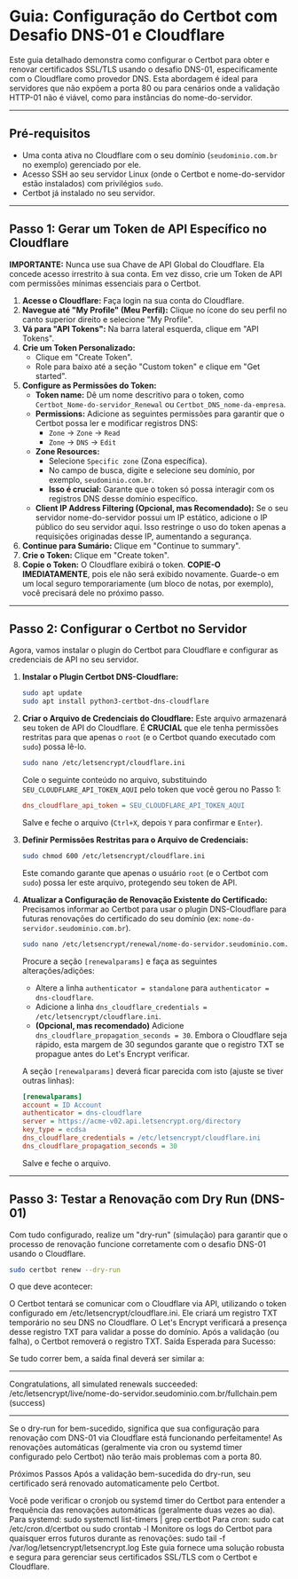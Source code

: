 # Guia: Configuração do Certbot com Desafio DNS-01 e Cloudflare

Este guia detalhado demonstra como configurar o Certbot para obter e renovar certificados SSL/TLS usando o desafio DNS-01, especificamente com o Cloudflare como provedor DNS. Esta abordagem é ideal para servidores que não expõem a porta 80 ou para cenários onde a validação HTTP-01 não é viável, como para instâncias do nome-do-servidor.

---

## Pré-requisitos

*   Uma conta ativa no Cloudflare com o seu domínio (`seudominio.com.br` no exemplo) gerenciado por ele.
*   Acesso SSH ao seu servidor Linux (onde o Certbot e nome-do-servidor estão instalados) com privilégios `sudo`.
*   Certbot já instalado no seu servidor.

---

## Passo 1: Gerar um Token de API Específico no Cloudflare

**IMPORTANTE:** Nunca use sua Chave de API Global do Cloudflare. Ela concede acesso irrestrito à sua conta. Em vez disso, crie um Token de API com permissões mínimas essenciais para o Certbot.

1.  **Acesse o Cloudflare:** Faça login na sua conta do Cloudflare.
2.  **Navegue até "My Profile" (Meu Perfil):** Clique no ícone do seu perfil no canto superior direito e selecione "My Profile".
3.  **Vá para "API Tokens":** Na barra lateral esquerda, clique em "API Tokens".
4.  **Crie um Token Personalizado:**
    *   Clique em "Create Token".
    *   Role para baixo até a seção "Custom token" e clique em "Get started".
5.  **Configure as Permissões do Token:**
    *   **Token name:** Dê um nome descritivo para o token, como `Certbot_Nome-do-servidor_Renewal` ou `Certbot_DNS_nome-da-empresa`.
    *   **Permissions:** Adicione as seguintes permissões para garantir que o Certbot possa ler e modificar registros DNS:
        *   `Zone` -> `Zone` -> `Read`
        *   `Zone` -> `DNS` -> `Edit`
    *   **Zone Resources:**
        *   Selecione `Specific zone` (Zona específica).
        *   No campo de busca, digite e selecione seu domínio, por exemplo, `seudominio.com.br`.
        *   **Isso é crucial:** Garante que o token só possa interagir com os registros DNS desse domínio específico.
    *   **Client IP Address Filtering (Opcional, mas Recomendado):** Se o seu servidor nome-do-servidor possui um IP estático, adicione o IP público do seu servidor aqui. Isso restringe o uso do token apenas a requisições originadas desse IP, aumentando a segurança.
6.  **Continue para Sumário:** Clique em "Continue to summary".
7.  **Crie o Token:** Clique em "Create token".
8.  **Copie o Token:** O Cloudflare exibirá o token. **COPIE-O IMEDIATAMENTE**, pois ele não será exibido novamente. Guarde-o em um local seguro temporariamente (um bloco de notas, por exemplo), você precisará dele no próximo passo.

---

## Passo 2: Configurar o Certbot no Servidor

Agora, vamos instalar o plugin do Certbot para Cloudflare e configurar as credenciais de API no seu servidor.

1.  **Instalar o Plugin Certbot DNS-Cloudflare:**
    ```bash
    sudo apt update
    sudo apt install python3-certbot-dns-cloudflare
    ```

2.  **Criar o Arquivo de Credenciais do Cloudflare:**
    Este arquivo armazenará seu token de API do Cloudflare. É **CRUCIAL** que ele tenha permissões restritas para que apenas o `root` (e o Certbot quando executado com `sudo`) possa lê-lo.

    ```bash
    sudo nano /etc/letsencrypt/cloudflare.ini
    ```
    Cole o seguinte conteúdo no arquivo, substituindo `SEU_CLOUDFLARE_API_TOKEN_AQUI` pelo token que você gerou no Passo 1:
    ```ini
    dns_cloudflare_api_token = SEU_CLOUDFLARE_API_TOKEN_AQUI
    ```
    Salve e feche o arquivo (`Ctrl+X`, depois `Y` para confirmar e `Enter`).

3.  **Definir Permissões Restritas para o Arquivo de Credenciais:**
    ```bash
    sudo chmod 600 /etc/letsencrypt/cloudflare.ini
    ```
    Este comando garante que apenas o usuário `root` (e o Certbot com `sudo`) possa ler este arquivo, protegendo seu token de API.

4.  **Atualizar a Configuração de Renovação Existente do Certificado:**
    Precisamos informar ao Certbot para usar o plugin DNS-Cloudflare para futuras renovações do certificado do seu domínio (ex: `nome-do-servidor.seudominio.com.br`).

    ```bash
    sudo nano /etc/letsencrypt/renewal/nome-do-servidor.seudominio.com.br.conf
    ```
    Procure a seção `[renewalparams]` e faça as seguintes alterações/adições:
    *   Altere a linha `authenticator = standalone` para `authenticator = dns-cloudflare`.
    *   Adicione a linha `dns_cloudflare_credentials = /etc/letsencrypt/cloudflare.ini`.
    *   **(Opcional, mas recomendado)** Adicione `dns_cloudflare_propagation_seconds = 30`. Embora o Cloudflare seja rápido, esta margem de 30 segundos garante que o registro TXT se propague antes do Let's Encrypt verificar.

    A seção `[renewalparams]` deverá ficar parecida com isto (ajuste se tiver outras linhas):
    ```ini
    [renewalparams]
    account = ID Account
    authenticator = dns-cloudflare
    server = https://acme-v02.api.letsencrypt.org/directory
    key_type = ecdsa
    dns_cloudflare_credentials = /etc/letsencrypt/cloudflare.ini
    dns_cloudflare_propagation_seconds = 30
    ```
    Salve e feche o arquivo.

---

## Passo 3: Testar a Renovação com Dry Run (DNS-01)

Com tudo configurado, realize um "dry-run" (simulação) para garantir que o processo de renovação funcione corretamente com o desafio DNS-01 usando o Cloudflare.

```bash
sudo certbot renew --dry-run
```

O que deve acontecer:

O Certbot tentará se comunicar com o Cloudflare via API, utilizando o token configurado em /etc/letsencrypt/cloudflare.ini.
Ele criará um registro TXT temporário no seu DNS no Cloudflare.
O Let's Encrypt verificará a presença desse registro TXT para validar a posse do domínio.
Após a validação (ou falha), o Certbot removerá o registro TXT.
Saída Esperada para Sucesso:

Se tudo correr bem, a saída final deverá ser similar a:

- - - - - - - - - - - - - - - - - - - - - - - - - - - - - - - - - - - - - - - -
Congratulations, all simulated renewals succeeded:
/etc/letsencrypt/live/nome-do-servidor.seudominio.com.br/fullchain.pem (success)
- - - - - - - - - - - - - - - - - - - - - - - - - - - - - - - - - - - - - - - -

Se o dry-run for bem-sucedido, significa que sua configuração para renovação com DNS-01 via Cloudflare está funcionando perfeitamente! As renovações automáticas (geralmente via cron ou systemd timer configurado pelo Certbot) não terão mais problemas com a porta 80.

Próximos Passos
Após a validação bem-sucedida do dry-run, seu certificado será renovado automaticamente pelo Certbot.

Você pode verificar o cronjob ou systemd timer do Certbot para entender a frequência das renovações automáticas (geralmente duas vezes ao dia).
Para systemd: sudo systemctl list-timers | grep certbot
Para cron: sudo cat /etc/cron.d/certbot ou sudo crontab -l
Monitore os logs do Certbot para quaisquer erros futuros durante as renovações: sudo tail -f /var/log/letsencrypt/letsencrypt.log
Este guia fornece uma solução robusta e segura para gerenciar seus certificados SSL/TLS com o Certbot e Cloudflare.
